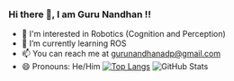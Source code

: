 ### Hi there 👋, I am Guru Nandhan !!

<!--
**guruadp/guruadp** is a ✨ _special_ ✨ repository because its `README.md` (this file) appears on your GitHub profile.

Here are some ideas to get you started:
- 🔭 I’m currently working on ...
- 👯 I’m looking to collaborate on ...
- 🤔 I’m looking for help with ...
- 💬 Ask me about ...
- ⚡ Fun fact: ...
-->
- 🔭 I'm interested in Robotics (Cognition and Perception)
- 🌱 I’m currently learning ROS
- 📫 You can reach me at gurunandhanadp@gmail.com
- 😄 Pronouns: He/Him
[![Top Langs](https://github-readme-stats.vercel.app/api/top-langs/?username=anuraghazra)](https://github.com/guruadp/github-readme-stats)
![GitHub Stats](https://github-readme-stats.vercel.app/api?username=guruadp&theme=radical)
